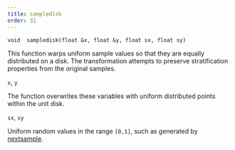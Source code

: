 ```yaml
---
title: sampledisk
order: 31
---
```

`void  sampledisk(float &x, float &y, float sx, float sy)`

This function warps uniform sample values so that they are equally
distributed on a disk. The transformation attempts to preserve
stratification properties from the original samples.

`x`, `y`

The function overwrites these variables with uniform distributed points within the unit disk.

`sx`, `sy`

Uniform random values in the range `[0,1]`, such as generated by [nextsample](nextsample.html).
